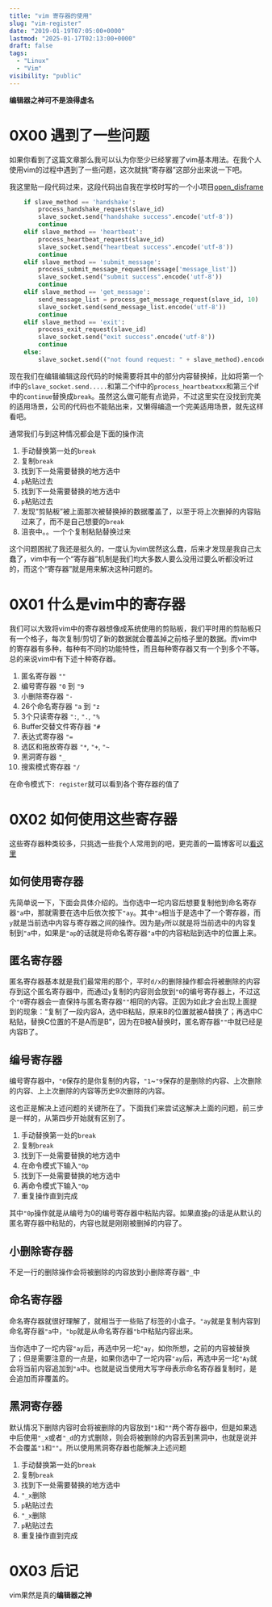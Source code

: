 ```yaml
---
title: "vim 寄存器的使用"
slug: "vim-register"
date: "2019-01-19T07:05:00+0000"
lastmod: "2025-01-17T02:13:00+0000"
draft: false
tags:
  - "Linux"
  - "Vim"
visibility: "public"
---
```

**编辑器之神可不是浪得虚名**

# 0X00 遇到了一些问题

如果你看到了这篇文章那么我可以认为你至少已经掌握了vim基本用法。在我个人使用vim的过程中遇到了一些问题，这次就挑“寄存器”这部分出来说一下吧。

我这里贴一段代码过来，这段代码出自我在学校时写的一个小项目[open_disframe](<https://github.com/shawn-bluce/open_disframe>)

```python
    if slave_method == 'handshake':
        process_handshake_request(slave_id)
        slave_socket.send("handshake success".encode('utf-8'))
        continue
    elif slave_method == 'heartbeat':
        process_heartbeat_request(slave_id)
        slave_socket.send("heartbeat success".encode('utf-8'))
        continue
    elif slave_method == 'submit_message':
        process_submit_message_request(message['message_list'])
        slave_socket.send("submit success".encode('utf-8'))
        continue
    elif slave_method == 'get_message':
        send_message_list = process_get_message_request(slave_id, 10)
        slave_socket.send(send_message_list.encode('utf-8'))
        continue
    elif slave_method == 'exit':
        process_exit_request(slave_id)
        slave_socket.send("exit success".encode('utf-8'))
        continue
    else:
        slave_socket.send(("not found request: " + slave_method).encode('utf-8'))
```

现在我们在编辑编辑这段代码的时候需要将其中的部分内容替换掉，比如将第一个if中的`slave_socket.send.....`和第二个if中的`process_heartbeatxxx`和第三个if中的`continue`替换成`break`。虽然这么做可能有点诡异，不过这里实在没找到完美的适用场景，公司的代码也不能贴出来，又懒得编造一个完美适用场景，就先这样看吧。

通常我们与到这种情况都会是下面的操作流

  1. 手动替换第一处的`break`
  2. 复制`break`
  3. 找到下一处需要替换的地方选中
  4. `p`粘贴过去
  5. 找到下一处需要替换的地方选中
  6. `p`粘贴过去
  7. 发现“剪贴板”被上面那次被替换掉的数据覆盖了，以至于将上次删掉的内容贴过来了，而不是自己想要的`break`
  8. 沮丧中。。一个个复制粘贴替换过来

这个问题困扰了我还是挺久的，一度认为vim居然这么蠢，后来才发现是我自己太蠢了，vim中有一个“寄存器”机制是我们均大多数人要么没用过要么听都没听过的，而这个“寄存器”就是用来解决这种问题的。

# 0X01 什么是vim中的寄存器

我们可以大致将vim中的寄存器想像成系统使用的剪贴板，我们平时用的剪贴板只有一个格子，每次复制/剪切了新的数据就会覆盖掉之前格子里的数据。而vim中的寄存器有多种，每种有不同的功能特性，而且每种寄存器又有一个到多个不等。总的来说vim中有下述十种寄存器。

  1. 匿名寄存器 `""`
  2. 编号寄存器 `"0` 到 `"9`
  3. 小删除寄存器 `"-`
  4. 26个命名寄存器 `"a` 到 `"z`
  5. 3个只读寄存器 `":`, `".`, `"%`
  6. Buffer交替文件寄存器 `"#`
  7. 表达式寄存器 `"=`
  8. 选区和拖放寄存器 `"*`, `"+`, `"~`
  9. 黑洞寄存器 `"_`
  10. 搜索模式寄存器 `"/`

在命令模式下`: register`就可以看到各个寄存器的值了

# 0X02 如何使用这些寄存器

这些寄存器种类较多，只挑选一些我个人常用到的吧，更完善的一篇博客可以[看这里](<https://harttle.land/2016/07/25/vim-registers.html>)

## 如何使用寄存器

先简单说一下，下面会具体介绍的。当你选中一坨内容后想要复制他到命名寄存器`"a`中，那就需要在选中后依次按下`"ay`。其中`"a`相当于是选中了一个寄存器，而`y`就是当前选中内容与寄存器之间的操作。因为是`y`所以就是将当前选中的内容复制到`"a`中，如果是`"ap`的话就是将命名寄存器`"a`中的内容粘贴到选中的位置上来。

## 匿名寄存器

匿名寄存器基本就是我们最常用的那个，平时`d/x`的删除操作都会将被删除的内容存到这个匿名寄存器中，而通过`y`复制的内容则会放到`"0`的编号寄存器上，不过这个`"0`寄存器会一直保持与匿名寄存器`""`相同的内容。正因为如此才会出现上面提到的现象：“复制了一段内容A，选中B粘贴，原来B的位置就被A替换了；再选中C粘贴，替换C位置的不是A而是B”，因为在B被A替换时，匿名寄存器`""`中就已经是内容B了。

## 编号寄存器

编号寄存器中，`"0`保存的是你复制的内容，`"1`~`"9`保存的是删除的内容、上次删除的内容、上上次删除的内容等历史9次删除的内容。

这也正是解决上述问题的关键所在了。下面我们来尝试这解决上面的问题，前三步是一样的，从第四步开始就有区别了。

  1. 手动替换第一处的`break`
  2. 复制`break`
  3. 找到下一处需要替换的地方选中
  4. 在命令模式下输入`"0p`
  5. 找到下一处需要替换的地方选中
  6. 再命令模式下输入`"0p`
  7. 重复操作直到完成

其中`"0p`操作就是从编号为0的编号寄存器中粘贴内容。如果直接`p`的话是从默认的匿名寄存器中粘贴的，内容也就是刚刚被删掉的内容了。

## 小删除寄存器

不足一行的删除操作会将被删除的内容放到小删除寄存器`"_`中

## 命名寄存器

命名寄存器就很好理解了，就相当于一些贴了标签的小盒子。`"ay`就是复制内容到命名寄存器`"a`中，`"bp`就是从命名寄存器`"b`中粘贴内容出来。

当你选中了一坨内容`"ay`后，再选中另一坨`"ay`，如你所想，之前的内容被替换了；但是需要注意的一点是，如果你选中了一坨内容`"ay`后，再选中另一坨`"Ay`就会将当前内容追加到`"a`中。也就是说当使用大写字母表示命名寄存器复制时，是会追加而非覆盖的。

## 黑洞寄存器

默认情况下删除内容时会将被删除的内容放到`"1`和`""`两个寄存器中，但是如果选中后使用`"_x`或者`"_d`的方式删除，则会将被删除的内容丢到黑洞中，也就是说并不会覆盖`"1`和`""`。所以使用黑洞寄存器也能解决上述问题

  1. 手动替换第一处的`break`
  2. 复制`break`
  3. 找到下一处需要替换的地方选中
  4. `"_x`删除
  5. `p`粘贴过去
  6. `"_x`删除
  7. `p`粘贴过去
  8. 重复操作直到完成

# 0X03 后记

vim果然是真的**编辑器之神**
